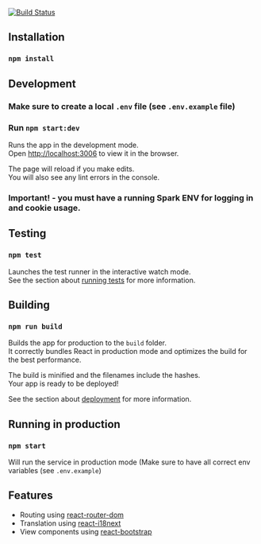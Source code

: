 [![Build Status](https://travis-ci.org/Midburn/communities.svg?branch=master)](https://travis-ci.org/Midburn/communities)

## Installation
### `npm install`

## Development
### Make sure to create a local `.env` file (see `.env.example` file)
### Run `npm start:dev`

Runs the app in the development mode.<br>
Open [http://localhost:3006](http://localhost:3000) to view it in the browser.

The page will reload if you make edits.<br>
You will also see any lint errors in the console.

### Important! - you must have a running Spark ENV for logging in and cookie usage.
## Testing
### `npm test`

Launches the test runner in the interactive watch mode.<br>
See the section about [running tests](https://facebook.github.io/create-react-app/docs/running-tests) for more information.


## Building
### `npm run build`

Builds the app for production to the `build` folder.<br>
It correctly bundles React in production mode and optimizes the build for the best performance.

The build is minified and the filenames include the hashes.<br>
Your app is ready to be deployed!

See the section about [deployment](https://facebook.github.io/create-react-app/docs/deployment) for more information.

## Running in production
### `npm start`
Will run the service in production mode (Make sure to have all correct env variables (see `.env.example`)
## Features

- Routing using [react-router-dom](https://github.com/ReactTraining/react-router#readme)
- Translation using [react-i18next](https://github.com/i18next/react-i18next)
- View components using [react-bootstrap](https://react-bootstrap.github.io/)
